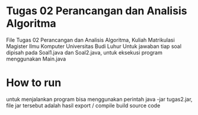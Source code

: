 # Tugas 02 Perancangan dan Analisis Algoritma
File Tugas 02 Perancangan dan Analisis Algoritma, Kuliah Matrikulasi Magister Ilmu Komputer Universitas Budi Luhur
Untuk jawaban tiap soal dipisah pada Soal1.java dan Soal2.java, untuk eksekusi program menggunakan Main.java

# How to run
untuk menjalankan program bisa menggunakan perintah java -jar tugas2.jar, file jar tersebut adalah hasil export / compile build source code
